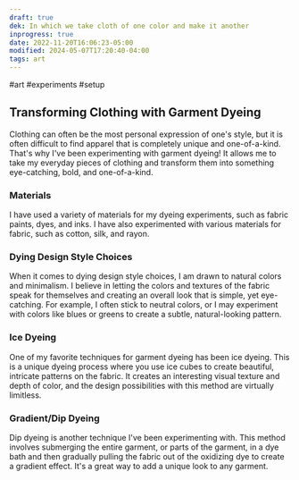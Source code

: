 ```yaml
---
draft: true
dek: In which we take cloth of one color and make it another
inprogress: true
date: 2022-11-20T16:06:23-05:00
modified: 2024-05-07T17:20:40-04:00
tags: art
---
```


#art #experiments #setup

## Transforming Clothing with Garment Dyeing

Clothing can often be the most personal expression of one's style, but it is often difficult to find apparel that is completely unique and one-of-a-kind. That's why I've been experimenting with garment dyeing! It allows me to take my everyday pieces of clothing and transform them into something eye-catching, bold, and one-of-a-kind.

### Materials

I have used a variety of materials for my dyeing experiments, such as fabric paints, dyes, and inks. I have also experimented with various materials for fabric, such as cotton, silk, and rayon.

### Dying Design Style Choices

When it comes to dying design style choices, I am drawn to natural colors and minimalism. I believe in letting the colors and textures of the fabric speak for themselves and creating an overall look that is simple, yet eye-catching. For example, I often stick to neutral colors, or I may experiment with colors like blues or greens to create a subtle, natural-looking pattern.

### Ice Dyeing

One of my favorite techniques for garment dyeing has been ice dyeing. This is a unique dyeing process where you use ice cubes to create beautiful, intricate patterns on the fabric. It creates an interesting visual texture and depth of color, and the design possibilities with this method are virtually limitless.

### Gradient/Dip Dyeing

Dip dyeing is another technique I've been experimenting with. This method involves submerging the entire garment, or parts of the garment, in a dye bath and then gradually pulling the fabric out of the oxidizing dye to create a gradient effect. It's a great way to add a unique look to any garment.